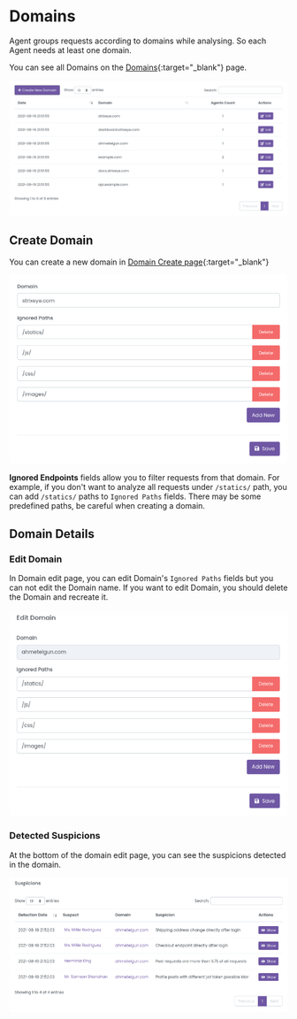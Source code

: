 # Domains

Agent groups requests according to domains while analysing. So each Agent needs at least one domain.

You can see all Domains on the [Domains](https://dashboard.strixeye.com/domains){:target="_blank"} page.

![agent name and agent domains](../assets/images/domains.png)

## Create Domain
You can create a new domain in [Domain Create page](https://dashboard.strixeye.com/domains/create/){:target="_blank"}

![agent name and agent domains](../assets/images/domains_create.png)

**Ignored Endpoints** fields allow you to filter requests from that domain. For example, if you don't want to analyze all requests under ``/statics/`` path, you can add ``/statics/`` paths to ``Ignored Paths`` fields. There may be some predefined paths, be careful when creating a domain.

## Domain Details

### Edit Domain

In Domain edit page, you can edit Domain's ``Ignored Paths`` fields but you can not edit the Domain name. If you want to edit Domain, you should delete the Domain and recreate it.

![agent name and agent domains](../assets/images/domain_edit.png)

### Detected Suspicions

At the bottom of the domain edit page, you can see the suspicions detected in the domain.

![agent name and agent domains](../assets/images/domain_suspicions.png)

